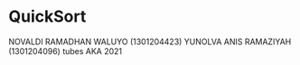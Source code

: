 # QuickSort
NOVALDI RAMADHAN WALUYO (1301204423)
YUNOLVA ANIS RAMAZIYAH (1301204096)
tubes AKA 2021
